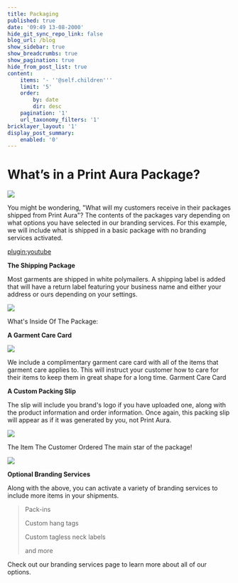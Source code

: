 ```yaml
---
title: Packaging
published: true
date: '09:49 13-08-2000'
hide_git_sync_repo_link: false
blog_url: /blog
show_sidebar: true
show_breadcrumbs: true
show_pagination: true
hide_from_post_list: true
content:
    items: '- ''@self.children'''
    limit: '5'
    order:
        by: date
        dir: desc
    pagination: '1'
    url_taxonomy_filters: '1'
bricklayer_layout: '1'
display_post_summary:
    enabled: '0'
---
```


# What’s in a Print Aura Package?

![](https://printaura.com/wp-content/uploads/2016/02/package-banner2.jpg)

You might be wondering, "What will my customers receive in their packages shipped from Print Aura"? The contents of the packages vary depending on what options you have selected in our branding services. For this example, we will include what is shipped in a basic package with no branding services activated.

[plugin:youtube](https://youtu.be/LrpDUF3kbFE)

**The Shipping Package**

Most garments are shipped in white polymailers. A shipping label is added that will have a return label featuring your business name and either your address or ours depending on your settings.

![](https://printaura.com/wp-content/uploads/2016/02/package-image.jpg)

What's Inside Of The Package:

**A Garment Care Card**

![](https://printaura.com/wp-content/uploads/2016/02/care-card-copy.jpg)

We include a complimentary garment care card with all of the items that garment care applies to. This will instruct your customer how to care for their items to keep them in great shape for a long time. Garment Care Card

**A Custom Packing Slip**

The slip will include you brand's logo if you have uploaded one, along with the product information and order information. Once again, this packing slip will appear as if it was generated by you, not Print Aura. 

![](https://printaura.com/wp-content/uploads/2016/02/packingslip2.jpg)

The Item The Customer Ordered
The main star of the package! 

![](https://printaura.com/wp-content/uploads/2016/02/The-Item-copy.jpg)

**Optional Branding Services**

Along with the above, you can activate a variety of branding services to include more items in your shipments.

> Pack-ins
> 
> Custom hang tags
> 
> Custom tagless neck labels
> 
> and more

Check out our branding services page to learn more about all of our options.